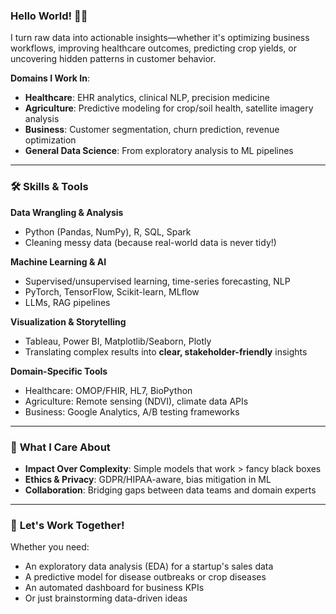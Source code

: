 ### Hello World! 👋😊

I turn raw data into actionable insights—whether it's optimizing business workflows, improving healthcare outcomes, predicting crop yields, or uncovering hidden patterns in customer behavior.  

**Domains I Work In**:  
- **Healthcare**: EHR analytics, clinical NLP, precision medicine  
- **Agriculture**: Predictive modeling for crop/soil health, satellite imagery analysis  
- **Business**: Customer segmentation, churn prediction, revenue optimization  
- **General Data Science**: From exploratory analysis to ML pipelines  

---

### 🛠️ **Skills & Tools**  
**Data Wrangling & Analysis**  
- Python (Pandas, NumPy), R, SQL, Spark  
- Cleaning messy data (because real-world data is never tidy!)  

**Machine Learning & AI**  
- Supervised/unsupervised learning, time-series forecasting, NLP  
- PyTorch, TensorFlow, Scikit-learn, MLflow
- LLMs, RAG pipelines

**Visualization & Storytelling**  
- Tableau, Power BI, Matplotlib/Seaborn, Plotly  
- Translating complex results into **clear, stakeholder-friendly** insights  

**Domain-Specific Tools**  
- Healthcare: OMOP/FHIR, HL7, BioPython  
- Agriculture: Remote sensing (NDVI), climate data APIs  
- Business: Google Analytics, A/B testing frameworks  

---

### 🌱 **What I Care About**  
- **Impact Over Complexity**: Simple models that work > fancy black boxes  
- **Ethics & Privacy**: GDPR/HIPAA-aware, bias mitigation in ML  
- **Collaboration**: Bridging gaps between data teams and domain experts  

---

### 🤝 **Let's Work Together!**  
Whether you need:  
- An exploratory data analysis (EDA) for a startup's sales data  
- A predictive model for disease outbreaks or crop diseases  
- An automated dashboard for business KPIs  
- Or just brainstorming data-driven ideas  

